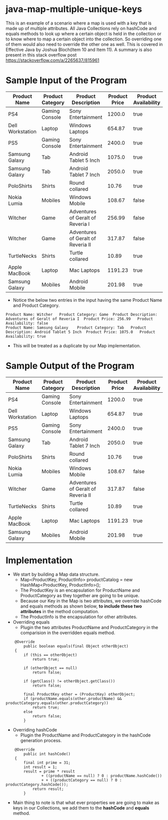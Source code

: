# java-map-multiple-unique-keys
This is an example of a scenario where a map is used with a key that is made up of multiple attributes. All Java Collections rely on hashCode and equals methods to look up where a certain object is held in the collection or to know where to map a certain object into the collection. So overriding one of them would also need to override the other one as well. This is covered in Effective Java by Joshua Bloch(Item 10 and Item 11). A summary is also present in this stack overflow post https://stackoverflow.com/a/2265637/815961

# Sample Input of the Program
|Product Name|Product Category|Product Description|Product Price|Product Availability
|-----|-----|-----|-----|-----|
|PS4|Gaming Console| Sony Entertainment|1200.0|true
|Dell Workstation| Laptop| Windows Laptops| 654.87| true
|PS5| Gaming Console| Sony Entertainment| 2400.0| true
|Samsung Galaxy| Tab| Android Tablet 5 Inch| 1075.0| true
|Samsung Galaxy| Tab| Android Tablet 7 Inch| 2050.0| true
|PoloShirts| Shirts| Round collared| 10.76| true
|Nokia Lumia| Mobiles| Windows Mobile| 108.67| false
|Witcher| Game| Adventures of Geralt of Reveria I| 256.99| false
|Witcher| Game| Adventures of Geralt of Reveria II| 317.87| false
|TurtleNecks| Shirts| Turtle collared| 10.89| true
|Apple MacBook| Laptop| Mac Laptops| 1191.23| true
|Samsung Galaxy| Mobiles| Android Mobile| 201.98| true

- Notice the below two entries in the input having the same Product Name and Product Category.
```
Product Name: Witcher	Product Category: Game	Product Description: Adventures of Geralt of Reveria I	Product Price: 256.99	Product Availability: false
Product Name: Samsung Galaxy	Product Category: Tab	Product Description: Android Tablet 5 Inch	Product Price: 1075.0	Product Availability: true
```
- This will be treated as a duplicate by our Map implementation.

# Sample Output of the Program
|Product Name|Product Category|Product Description|Product Price|Product Availability
|-----|-----|-----|-----|-----|
|PS4|Gaming Console| Sony Entertainment|1200.0|true
|Dell Workstation| Laptop| Windows Laptops| 654.87| true
|PS5| Gaming Console| Sony Entertainment| 2400.0| true
|Samsung Galaxy| Tab| Android Tablet 7 Inch| 2050.0| true
|PoloShirts| Shirts| Round collared| 10.76| true
|Nokia Lumia| Mobiles| Windows Mobile| 108.67| false
|Witcher| Game| Adventures of Geralt of Reveria II| 317.87| false
|TurtleNecks| Shirts| Turtle collared| 10.89| true
|Apple MacBook| Laptop| Mac Laptops| 1191.23| true
|Samsung Galaxy| Mobiles| Android Mobile| 201.98| true

# Implementation
- We start by building a Map data structure.
  - Map<ProductKey, ProductInfo> productCatalog = new HashMap<ProductKey, ProductInfo>();
  - The ProductKey is an encapsulation for ProductName and ProductCategory as they together are going to be unique.
  - Because our Key in the Map is two attributes, we override hashCode and equals methods as shown below, **to include these two attributes** in the method computation.
  - The ProductInfo is the encapsulation for other attributes.
- Overriding equals
  - Plugin the two attributes ProductName and ProductCategory in the comparision in the overridden equals method.  
```
	@Override
        public boolean equals(final Object otherObject) 
	{
        if (this == otherObject)
            return true;

        if (otherObject == null)
            return false;
        
        if (getClass() != otherObject.getClass())
            return false;
        
        final ProductKey other = (ProductKey) otherObject;
        if (productName.equals(other.productName) && productCategory.equals(other.productCategory)) 
            return true;
        else
        	return false;
        }
```
- Overriding hashCode
  - Plugin the ProductName and ProductCategory in the hashCode generation process.
```
	@Override
        public int hashCode() 
	{
        final int prime = 31;
        int result = 1;
        result = prime * result
                + ((productName == null) ? 0 : productName.hashCode())
                + + ((productCategory == null) ? 0 : productCategory.hashCode());
            return result;
        }
```

- Main thing to note is that what ever properties we are going to make as keys in our Collections, we add them to the **hashCode** and **equals** method.
